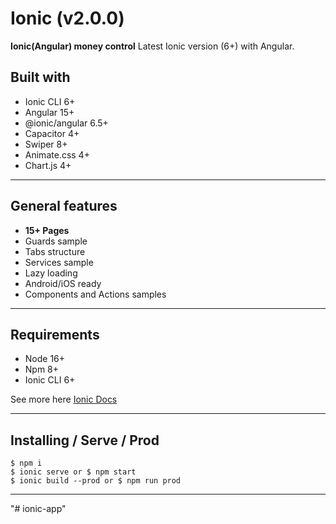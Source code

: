 # Ionic (v2.0.0)

**Ionic(Angular) money control** Latest Ionic version (6+)  with Angular.

## Built with
* Ionic CLI 6+
* Angular 15+
* @ionic/angular 6.5+
* Capacitor 4+
* Swiper 8+
* Animate.css 4+
* Chart.js 4+

---

## General features
* **15+ Pages**
* Guards sample
* Tabs structure
* Services sample
* Lazy loading
* Android/iOS ready
* Components and Actions samples

---

## Requirements
* Node 16+
* Npm 8+
* Ionic CLI 6+

See more here [Ionic Docs](https://ionicframework.com/docs)

---

## Installing / Serve / Prod
```
$ npm i
$ ionic serve or $ npm start
$ ionic build --prod or $ npm run prod
```

---

"# ionic-app"
